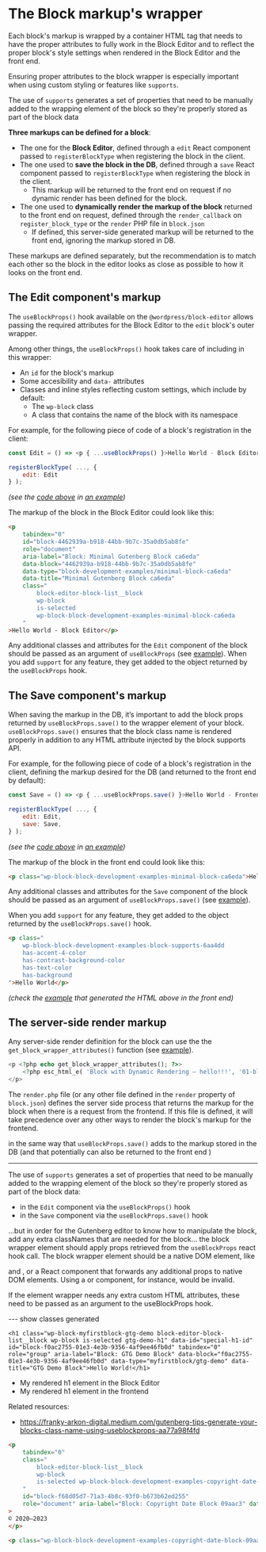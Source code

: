 # The Block markup's wrapper

Each block's markup is wrapped by a container HTML tag that needs to have the proper attributes to fully work in the Block Editor and to reflect the proper block's style settings when rendered in the Block Editor and the front end.

Ensuring proper attributes to the block wrapper is especially important when using custom styling or features like `supports`. 

<div class="callout callout-info">
The use of <code>supports</code> generates a set of properties that need to be manually added to the wrapping element of the block so they're properly stored as part of the block data
</div>

**Three markups can be defined for a block**:

- The one for the **Block Editor**, defined through a `edit` React component passed to `registerBlockType` when registering the block in the client. 
- The one used to **save the block in the DB**, defined through a `save` React component passed to `registerBlockType` when registering the block in the client. 
    - This markup will be returned to the front end on request if no dynamic render has been defined for the block.
- The one used to **dynamically render the markup of the block** returned to the front end on request, defined through the `render_callback` on `register_block_type` or the `render` PHP file in `block.json`
    - If defined, this server-side generated markup will be returned to the front end, ignoring the markup stored in DB.

<div class="callout callout-tip">
These markups are defined separately, but the recommendation is to match each other so the block in the editor looks as close as possible to how it looks on the front end.
</div>

## The Edit component's markup

The `useBlockProps()` hook available on the `@wordpress/block-editor` allows passing the required attributes for the Block Editor to the `edit` block's outer wrapper. 

Among other things, the `useBlockProps()` hook takes care of including in this wrapper:
- An `id` for the block's markup 
- Some accesibility and `data-` attributes
- Classes and inline styles reflecting custom settings, which include by default:
    - The `wp-block` class 
    - A class that contains the name of the block with its namespace

For example, for the following piece of code of a block's registration in the client:

```js
const Edit = () => <p { ...useBlockProps() }>Hello World - Block Editor</p>;

registerBlockType( ..., {
	edit: Edit
} );
```
_(see the [code above](https://github.com/WordPress/block-development-examples/blob/trunk/plugins/minimal-block-ca6eda/src/index.js) in [an example](https://github.com/WordPress/block-development-examples/tree/trunk/plugins/minimal-block-ca6eda))_

The markup of the block in the Block Editor could look like this:
```html
<p 
    tabindex="0" 
    id="block-4462939a-b918-44bb-9b7c-35a0db5ab8fe" 
    role="document" 
    aria-label="Block: Minimal Gutenberg Block ca6eda" 
    data-block="4462939a-b918-44bb-9b7c-35a0db5ab8fe" 
    data-type="block-development-examples/minimal-block-ca6eda" 
    data-title="Minimal Gutenberg Block ca6eda" 
    class="
        block-editor-block-list__block 
        wp-block 
        is-selected 
        wp-block-block-development-examples-minimal-block-ca6eda
    "
>Hello World - Block Editor</p>
```

Any additional classes and attributes for the `Edit` component of the block should be passed as an argument of `useBlockProps` (see [example](https://github.com/WordPress/block-development-examples/blob/trunk/plugins/stylesheets-79a4c3/src/edit.js)). When you add `support` for any feature, they get added to the object returned by the `useBlockProps` hook.


## The Save component's markup

When saving the markup in the DB, it’s important to add the block props returned by `useBlockProps.save()` to the wrapper element of your block. `useBlockProps.save()` ensures that the block class name is rendered properly in addition to any HTML attribute injected by the block supports API.

For example, for the following piece of code of a block's registration in the client, defining the markup desired for the DB (and returned to the front end by default):

```js
const Save = () => <p { ...useBlockProps.save() }>Hello World - Frontend</p>;

registerBlockType( ..., {
	edit: Edit,
	save: Save,
} );
```

_(see the [code above](https://github.com/WordPress/block-development-examples/blob/trunk/plugins/minimal-block-ca6eda/src/index.js) in [an example](https://github.com/WordPress/block-development-examples/tree/trunk/plugins/minimal-block-ca6eda))_


The markup of the block in the front end could look like this:
```html
<p class="wp-block-block-development-examples-minimal-block-ca6eda">Hello World – Frontend</p>
```

Any additional classes and attributes for the `Save` component of the block should be passed as an argument of `useBlockProps.save()` (see [example](https://github.com/WordPress/block-development-examples/blob/trunk/plugins/stylesheets-79a4c3/src/save.js)). 

When you add `support` for any feature, they get added to the object returned by the `useBlockProps.save()` hook.

```html
<p class="
    wp-block-block-development-examples-block-supports-6aa4dd 
    has-accent-4-color 
    has-contrast-background-color 
    has-text-color 
    has-background
">Hello World</p>
```

_(check the [example](https://github.com/WordPress/block-development-examples/tree/trunk/plugins/block-supports-6aa4dd) that generated the HTML above in the front end)_

## The server-side render markup

Any server-side render definition for the block can use the the `get_block_wrapper_attributes()` function (see [example](https://github.com/WordPress/block-development-examples/blob/trunk/plugins/copyright-date-block-09aac3/src/render.php#L31)). 

```php
<p <?php echo get_block_wrapper_attributes(); ?>>
	<?php esc_html_e( 'Block with Dynamic Rendering – hello!!!', '01-block-dynamic' ); ?>
</p>
```

The `render.php` file (or any other file defined in the `render` property of `block.json`) defines the server side process that returns the markup for the block when there is a request from the frontend. If this file is defined, it will take precedence over any other ways to render the block's markup for the frontend.

in the same way that `useBlockProps.save()` adds to the markup stored in the DB (and that potentially can also be returned to the front end )


--------



The use of `supports` generates a set of properties that need to be manually added to the wrapping element of the block so they're properly stored as part of the block data:
- in the `Edit` component via the `useBlockProps()` hook 
- in the `Save` component via the `useBlockProps.save()` hook  


…but in order for the Gutenberg editor to know how to manipulate the block, add any extra classNames that are needed for the block… the block wrapper element should apply props retrieved from the `useBlockProps` react hook call. The block wrapper element should be a native DOM element, like <div> and <table>, or a React component that forwards any additional props to native DOM elements. Using a <Fragment> or <ServerSideRender> component, for instance, would be invalid.

If the element wrapper needs any extra custom HTML attributes, these need to be passed as an argument to the useBlockProps hook.


--- show classes generated

```
<h1 class="wp-block-myfirstblock-gtg-demo block-editor-block-list__block wp-block is-selected gtg-demo-h1" data-id="special-h1-id" id="block-f0ac2755-01e3-4e3b-9356-4af9ee46fb0d" tabindex="0" role="group" aria-label="Block: GTG Demo Block" data-block="f0ac2755-01e3-4e3b-9356-4af9ee46fb0d" data-type="myfirstblock/gtg-demo" data-title="GTG Demo Block">Hello World!</h1>
```

- My rendered h1 element in the Block Editor
- My rendered h1 element in the frontend

Related resources:
- https://franky-arkon-digital.medium.com/gutenberg-tips-generate-your-blocks-class-name-using-useblockprops-aa77a98f4fd


```html
<p 
    tabindex="0" 
    class="
        block-editor-block-list__block 
        wp-block 
        is-selected wp-block-block-development-examples-copyright-date-block-09aac3
    " 
    id="block-f68d05d7-71a3-4b8c-93f0-b673b62ed255" 
    role="document" aria-label="Block: Copyright Date Block 09aac3" data-block="f68d05d7-71a3-4b8c-93f0-b673b62ed255" data-type="block-development-examples/copyright-date-block-09aac3" data-title="Copyright Date Block 09aac3"
>
© 2020–2023
</p>
```

```html
<p class="wp-block-block-development-examples-copyright-date-block-09aac3">© 2020–2023</p>
```
